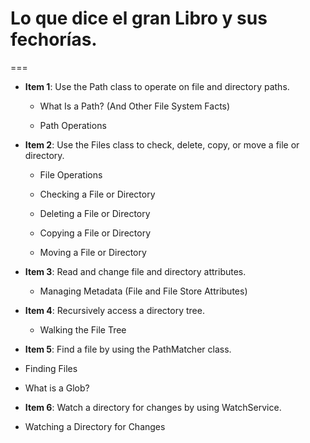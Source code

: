 # Lo que dice el gran Libro y sus fechorías.
===
+ **Item 1**: Use the Path class to operate on file and directory paths.

  * What Is a Path? (And Other File System Facts)

  * Path Operations

+ **Item 2**: Use the Files class to check, delete, copy, or move a file or directory.

  * File Operations

  * Checking a File or Directory

  * Deleting a File or Directory

  * Copying a File or Directory

  * Moving a File or Directory

+ **Item 3**: Read and change file and directory attributes.

  * Managing Metadata (File and File Store Attributes)

* **Item 4**: Recursively access a directory tree.

  * Walking the File Tree

+  **Item 5**: Find a file by using the PathMatcher class.

  * Finding Files

  * What is a Glob?

+  **Item 6**: Watch a directory for changes by using WatchService.

  * Watching a Directory for Changes
